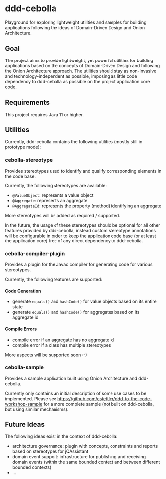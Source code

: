 # ddd-cebolla
Playground for exploring lightweight utilities and samples for building applications following the ideas of 
Domain-Driven Design and Onion Architecture.



## Goal
The project aims to provide lightweight, yet powerful utilities for building applications based on the concepts of 
Domain-Driven Design and following the Onion Architecture approach. The utilities should stay as non-invasive and 
technology-independent as possible, imposing as little code dependency to ddd-cebolla as possible on the project 
application core code.

## Requirements

This project requires Java 11 or higher.


## Utilities

Currently, ddd-cebolla contains the following utilities (mostly still in prototype mode):


### cebolla-stereotype

Provides stereotypes used to identify and qualify corresponding elements in the code base. 

Currently, the following stereotypes are available:

- `@ValueObject`: represents a value object
- `@Aggregate`: represents an aggregate
- `@AggregateId`: represents the property (method) identifying an aggregate

More stereotypes will be added as required / supported.

In the future, the usage of these stereotypes should be optional for all other features provided by ddd-cebolla, instead
custom stereotype annotations will be configurable in order to keep the application code base (or at least the 
application core) free of any direct dependency to ddd-cebolla.


### cebolla-compiler-plugin

Provides a plugin for the Javac compiler for generating code for various stereotypes.

Currently, the following features are supported:

#### Code Generation
- generate `equals()` and `hashCode()` for value objects based on its entire state
- generate `equals()` and `hashCode()` for aggregates based on its aggregate id

#### Compile Errors
- compile error if an aggregate has no aggregate id
- compile error if a class has multiple stereotypes

More aspects will be supported soon :-)


### cebolla-sample

Provides a sample application built using Onion Architecture and ddd-cebolla.

Currently only contains an initial description of some use cases to be implemented. Please see 
https://github.com/cstettler/ddd-to-the-code-workshop-sample for a more complete sample (not built on ddd-cebolla, but 
using similar mechanisms).



## Future Ideas

The following ideas exist in the context of ddd-cebolla:

- architecture governance: plugin with concepts, constraints and reports based on stereotypes for jQAssistant
- domain event support: infrastructure for publishing and receiving domain events (within the same bounded context and 
between different bounded contexts)
- ...